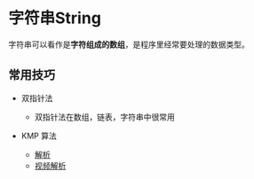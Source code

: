 # 字符串String

字符串可以看作是**字符组成的数组**，是程序里经常要处理的数据类型。

## 常用技巧

- 双指针法
  - 双指针法在数组，链表，字符串中很常用
  
- KMP 算法

  - [解析](https://www.programmercarl.com/0028.%E5%AE%9E%E7%8E%B0strStr.html)
  - [视频解析](https://www.bilibili.com/video/BV1PD4y1o7nd/?spm_id_from=333.788)

  